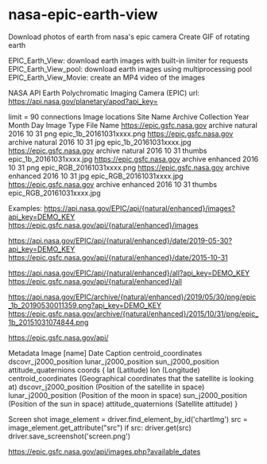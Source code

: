 # nasa-epic-earth-view
Download photos of earth from nasa's epic camera
Create GIF of rotating earth

EPIC_Earth_View: download earth images with built-in limiter for requests
EPIC_Earth_View_pool: download earth images using multiprocessing pool
EPIC_Earth_View_Movie: create an MP4 video of the images

NASA API
Earth Polychromatic Imaging Camera (EPIC)
url: https://api.nasa.gov/planetary/apod?api_key=

limit = 90 connections
Image locations
Site Name	                Archive	Collection	Year	Month	Day	Image Type	File Name
https://epic.gsfc.nasa.gov	archive	natural	    2016	10	    31	png	        epic_1b_20161031xxxx.png
https://epic.gsfc.nasa.gov	archive	natural	    2016	10	    31	jpg	        epic_1b_20161031xxxx.jpg
https://epic.gsfc.nasa.gov	archive	natural	    2016	10	    31	thumbs	    epic_1b_20161031xxxx.jpg
https://epic.gsfc.nasa.gov	archive	enhanced	  2016	10	    31	png	        epic_RGB_20161031xxxx.png
https://epic.gsfc.nasa.gov	archive	enhanced	  2016	10	    31	jpg	        epic_RGB_20161031xxxx.jpg
https://epic.gsfc.nasa.gov	archive	enhanced	  2016	10	    31	thumbs	    epic_RGB_20161031xxxx.jpg


Examples:
https://api.nasa.gov/EPIC/api/{natural/enhanced}/images?api_key=DEMO_KEY
https://epic.gsfc.nasa.gov/api/{natural/enhanced}/images

https://api.nasa.gov/EPIC/api/{natural/enhanced}/date/2019-05-30?api_key=DEMO_KEY
https://epic.gsfc.nasa.gov/api/{natural/enhanced}/date/2015-10-31

https://api.nasa.gov/EPIC/api/{natural/enhanced}/all?api_key=DEMO_KEY
https://epic.gsfc.nasa.gov/api/{natural/enhanced}/all

https://api.nasa.gov/EPIC/archive/{natural/enhanced}/2019/05/30/png/epic_1b_20190530011359.png?api_key=DEMO_KEY
https://epic.gsfc.nasa.gov/archive/{natural/enhanced}/2015/10/31/png/epic_1b_20151031074844.png

https://epic.gsfc.nasa.gov/api/

Metadata
Image [name]
Date
Caption
centroid_coordinates
dscovr_j2000_position
lunar_j2000_position
sun_j2000_position
attitude_quaternions
coords
{
lat (Latitude)
lon (Longitude)
centroid_coordinates (Geographical coordinates that the satellite is looking at)
dscovr_j2000_position (Position of the satellite in space)
lunar_j2000_position   (Position of the moon in space)
sun_j2000_position (Position of the sun in space)
attitude_quaternions   (Satellite attitude)
}

Screen shot
 image_element = driver.find_element_by_id('chartImg')
    src = image_element.get_attribute("src")
    if src:
        driver.get(src)
        driver.save_screenshot('screen.png')

https://epic.gsfc.nasa.gov/api/images.php?available_dates

